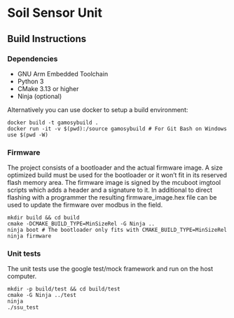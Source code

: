 Soil Sensor Unit
================

Build Instructions
------------------

### Dependencies

* GNU Arm Embedded Toolchain
* Python 3
* CMake 3.13 or higher
* Ninja (optional)

Alternatively you can use docker to setup a build environment:

    docker build -t gamosybuild .
    docker run -it -v $(pwd):/source gamosybuild # For Git Bash on Windows use $(pwd -W)

### Firmware

The project consists of a bootloader and the actual firmware image.
A size optimized build must be used for the bootloader or it won’t fit in its
reserved flash memory area.
The firmware image is signed by the mcuboot imgtool scripts which adds a header
and a signature to it. In additional to direct flashing with a programmer the
resulting firmware_image.hex file can be used to update the firmware over
modbus in the field.

    mkdir build && cd build
    cmake -DCMAKE_BUILD_TYPE=MinSizeRel -G Ninja ..
    ninja boot # The bootloader only fits with CMAKE_BUILD_TYPE=MinSizeRel
    ninja firmware

### Unit tests

The unit tests use the google test/mock framework and run on the host computer.

    mkdir -p build/test && cd build/test
    cmake -G Ninja ../test
    ninja
    ./ssu_test
